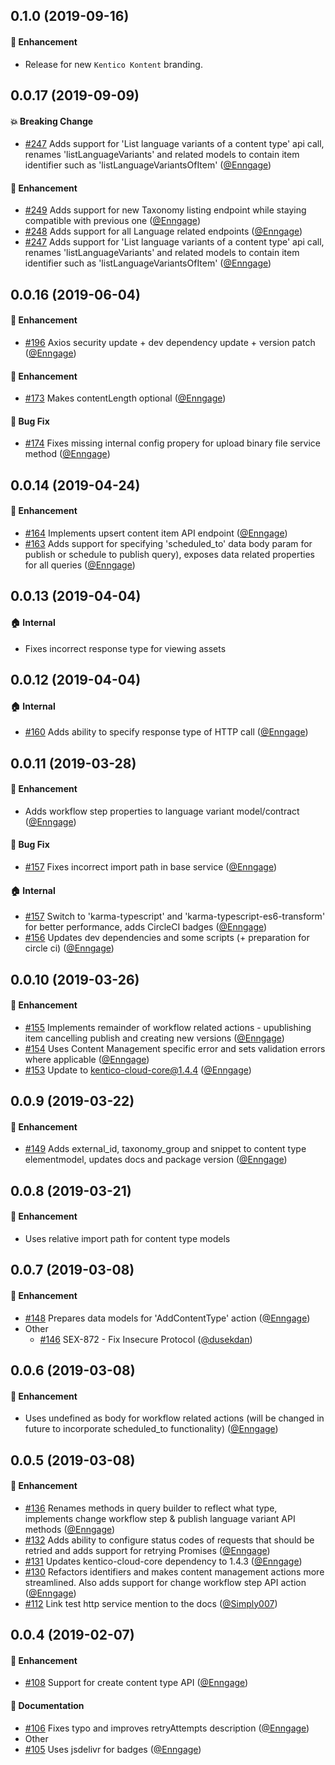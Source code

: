 ## 0.1.0 (2019-09-16)

#### :rocket: Enhancement
  * Release for new `Kentico Kontent` branding. 

## 0.0.17 (2019-09-09)

#### :boom: Breaking Change
  * [#247](https://github.com/Kentico/kentico-kontent-js/pull/247) Adds support for 'List language variants of a content type' api call, renames 'listLanguageVariants' and related models to contain item identifier such as 'listLanguageVariantsOfItem' ([@Enngage](https://github.com/Enngage))

#### :rocket: Enhancement
  * [#249](https://github.com/Kentico/kentico-kontent-js/pull/249) Adds support for new Taxonomy listing endpoint while staying compatible with previous one ([@Enngage](https://github.com/Enngage))
  * [#248](https://github.com/Kentico/kentico-kontent-js/pull/248) Adds support for all Language related endpoints  ([@Enngage](https://github.com/Enngage))
  * [#247](https://github.com/Kentico/kentico-kontent-js/pull/247) Adds support for 'List language variants of a content type' api call, renames 'listLanguageVariants' and related models to contain item identifier such as 'listLanguageVariantsOfItem' ([@Enngage](https://github.com/Enngage))

## 0.0.16 (2019-06-04)

#### :rocket: Enhancement
  * [#196](https://github.com/Kentico/kentico-kontent-js/pull/196) Axios security update + dev dependency update + version patch ([@Enngage](https://github.com/Enngage))

#### :rocket: Enhancement
  * [#173](https://github.com/Kentico/kentico-kontent-js/pull/173) Makes contentLength optional ([@Enngage](https://github.com/Enngage))

#### :bug: Bug Fix
  * [#174](https://github.com/Kentico/kentico-kontent-js/pull/174) Fixes missing internal config propery for upload binary file service method ([@Enngage](https://github.com/Enngage))

## 0.0.14 (2019-04-24)

#### :rocket: Enhancement
  * [#164](https://github.com/Kentico/kentico-kontent-js/pull/164) Implements upsert content item API endpoint ([@Enngage](https://github.com/Enngage))
  * [#163](https://github.com/Kentico/kentico-kontent-js/pull/163) Adds support for specifying 'scheduled_to' data body param for publish or schedule to publish query), exposes data related properties for all queries ([@Enngage](https://github.com/Enngage))

## 0.0.13 (2019-04-04)

#### :house: Internal
  * Fixes incorrect response type for viewing assets

## 0.0.12 (2019-04-04)

#### :house: Internal
  * [#160](https://github.com/Kentico/kentico-kontent-js/pull/160) Adds ability to specify response type of HTTP call ([@Enngage](https://github.com/Enngage))

## 0.0.11 (2019-03-28)

#### :rocket: Enhancement
  * Adds workflow step properties to language variant model/contract ([@Enngage](https://github.com/Enngage))

#### :bug: Bug Fix
  * [#157](https://github.com/Kentico/kentico-kontent-js/pull/157) Fixes incorrect import path in base service ([@Enngage](https://github.com/Enngage))

#### :house: Internal
  * [#157](https://github.com/Kentico/kentico-kontent-js/pull/157)  Switch to 'karma-typescript' and 'karma-typescript-es6-transform' for better performance, adds CircleCI badges ([@Enngage](https://github.com/Enngage))
  * [#156](https://github.com/Kentico/kentico-kontent-js/pull/156) Updates dev dependencies and some scripts (+ preparation for circle ci) ([@Enngage](https://github.com/Enngage))

## 0.0.10 (2019-03-26)

#### :rocket: Enhancement
  * [#155](https://github.com/Kentico/kentico-kontent-js/pull/155) Implements remainder of workflow related actions - upublishing item cancelling publish and creating new versions ([@Enngage](https://github.com/Enngage))
  * [#154](https://github.com/Kentico/kentico-kontent-js/pull/154) Uses Content Management specific error and sets validation errors where applicable ([@Enngage](https://github.com/Enngage))
  * [#153](https://github.com/Kentico/kentico-kontent-js/pull/153) Update to kentico-cloud-core@1.4.4 ([@Enngage](https://github.com/Enngage))

## 0.0.9 (2019-03-22)

#### :rocket: Enhancement
  * [#149](https://github.com/Kentico/kentico-kontent-js/pull/149) Adds external_id, taxonomy_group and snippet to content type elementmodel, updates docs and package version ([@Enngage](https://github.com/Enngage))

## 0.0.8 (2019-03-21)

#### :rocket: Enhancement
  * Uses relative import path for content type models

## 0.0.7 (2019-03-08)

#### :rocket: Enhancement
  * [#148](https://github.com/Kentico/kentico-kontent-js/pull/148) Prepares data models for 'AddContentType' action ([@Enngage](https://github.com/Enngage))
* Other
  * [#146](https://github.com/Kentico/kentico-kontent-js/pull/146) SEX-872 - Fix Insecure Protocol ([@dusekdan](https://github.com/dusekdan))

## 0.0.6 (2019-03-08)

#### :rocket: Enhancement
  * Uses undefined as body for workflow related actions (will be changed in future to incorporate scheduled_to functionality) ([@Enngage](https://github.com/Enngage))

## 0.0.5 (2019-03-08)

#### :rocket: Enhancement
  * [#136](https://github.com/Kentico/kentico-kontent-js/pull/136) Renames methods in query builder to reflect what type, implements change workflow step & publish language variant API methods ([@Enngage](https://github.com/Enngage))
  * [#132](https://github.com/Kentico/kentico-kontent-js/pull/132) Adds ability to configure status codes of requests that should be retried and adds support for retrying Promises ([@Enngage](https://github.com/Enngage))
  * [#131](https://github.com/Kentico/kentico-kontent-js/pull/131) Updates kentico-cloud-core dependency to 1.4.3 ([@Enngage](https://github.com/Enngage))
  * [#130](https://github.com/Kentico/kentico-kontent-js/pull/130) Refactors identifiers and makes content management actions more streamlined. Also adds support for change workflow step API action ([@Enngage](https://github.com/Enngage))
  * [#112](https://github.com/Kentico/kentico-kontent-js/pull/112) Link test http service mention to the docs ([@Simply007](https://github.com/Simply007))


## 0.0.4 (2019-02-07)

#### :rocket: Enhancement
  * [#108](https://github.com/Kentico/kentico-kontent-js/pull/108) Support for create content type API ([@Enngage](https://github.com/Enngage))

#### :memo: Documentation
  * [#106](https://github.com/Kentico/kentico-kontent-js/pull/106) Fixes typo and improves retryAttempts description ([@Enngage](https://github.com/Enngage))
  * Other
  * [#105](https://github.com/Kentico/kentico-kontent-js/pull/105) Uses jsdelivr for badges ([@Enngage](https://github.com/Enngage))

